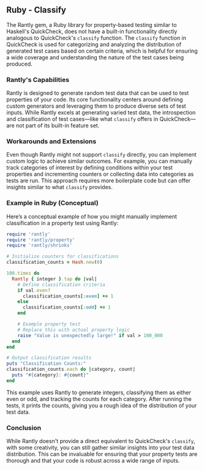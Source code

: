 ## Ruby - Classify

The Rantly gem, a Ruby library for property-based testing similar to Haskell's QuickCheck, does not have a built-in functionality directly analogous to QuickCheck's `classify` function. The `classify` function in QuickCheck is used for categorizing and analyzing the distribution of generated test cases based on certain criteria, which is helpful for ensuring a wide coverage and understanding the nature of the test cases being produced.

### Rantly's Capabilities

Rantly is designed to generate random test data that can be used to test properties of your code. Its core functionality centers around defining custom generators and leveraging them to produce diverse sets of test inputs. While Rantly excels at generating varied test data, the introspection and classification of test cases—like what `classify` offers in QuickCheck—are not part of its built-in feature set.

### Workarounds and Extensions

Even though Rantly might not support `classify` directly, you can implement custom logic to achieve similar outcomes. For example, you can manually track categories of interest by defining conditions within your test properties and incrementing counters or collecting data into categories as tests are run. This approach requires more boilerplate code but can offer insights similar to what `classify` provides.

### Example in Ruby (Conceptual)

Here’s a conceptual example of how you might manually implement classification in a property test using Rantly:

```ruby
require 'rantly'
require 'rantly/property'
require 'rantly/shrinks'

# Initialize counters for classifications
classification_counts = Hash.new(0)

100.times do
  Rantly { integer }.tap do |val|
    # Define classification criteria
    if val.even?
      classification_counts[:even] += 1
    else
      classification_counts[:odd] += 1
    end

    # Example property test
    # Replace this with actual property logic
    raise "Value is unexpectedly large!" if val > 100_000
  end
end

# Output classification results
puts "Classification Counts:"
classification_counts.each do |category, count|
  puts "#{category}: #{count}"
end
```

This example uses Rantly to generate integers, classifying them as either even or odd, and tracking the counts for each category. After running the tests, it prints the counts, giving you a rough idea of the distribution of your test data.

### Conclusion

While Rantly doesn't provide a direct equivalent to QuickCheck's `classify`, with some creativity, you can still gather similar insights into your test data distribution. This can be invaluable for ensuring that your property tests are thorough and that your code is robust across a wide range of inputs.
